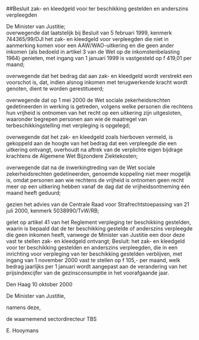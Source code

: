 <meta http-equiv='Content-Type' content='text/html; charset=utf-8' />

##Besluit zak- en kleedgeld voor ter beschikking gestelden en anderszins verpleegden 

De Minister van Justitie;  
overwegende dat laatstelijk bij Besluit van 5 februari 1999, kenmerk 744365/99/DJI het zak- en kleedgeld voor verpleegden die niet in aanmerking komen voor een AAW/WAO-uitkering en die geen ander inkomen (als bedoeld in artikel 3 van de Wet op de inkomstenbelasting 1964) genieten, met ingang van 1 januari 1999 is vastgesteld op f 419,01 per maand;

overwegende dat het bedrag dat aan zak- en kleedgeld wordt verstrekt een voorschot is, dat, indien alsnog inkomen met terugwerkende kracht wordt genoten, dient te worden gerestitueerd;

overwegende dat op 1 mei 2000 de Wet sociale zekerheidsrechten gedetineerden in werking is getreden, volgens welke personen die rechtens hun vrijheid is ontnomen van het recht op een uitkering zijn uitgesloten, waaronder begrepen personen aan wie de maatregel van terbeschikkingstelling met verpleging is opgelegd;

overwegende dat het zak- en kleedgeld zoals hierboven vermeld, is gekoppeld aan de hoogte van het bedrag dat een verpleegde die een uitkering ontvangt, overhoudt na aftrek van de verplichte eigen bijdrage krachtens de Algemene Wet Bijzondere Ziektekosten;

overwegende dat na de inwerkingtreding van de Wet sociale zekerheidsrechten gedetineerden, genoemde koppeling niet meer mogelijk is, omdat personen aan wie rechtens de vrijheid is ontnomen geen recht meer op een uitkering hebben vanaf de dag dat de vrijheidsontneming één maand heeft geduurd;

gezien het advies van de Centrale Raad voor Strafrechtstoepassing van 21 juli 2000, kenmerk 5038990/TvW/RB;

gelet op artikel 41 van het Reglement verpleging ter beschikking gestelden, waarin is bepaald dat de ter beschikking gestelde of anderszins verpleegde die geen inkomen heeft, vanwege de Minister van Justitie een door deze vast te stellen zak- en kleedgeld ontvangt;
Besluit:     het zak- en kleedgeld voor ter beschikking gestelden en anderszins verpleegden, die in een inrichting voor verpleging van ter beschikking gestelden verblijven, met ingang van 1 november 2000 vast te stellen op f 105,- per maand, welk bedrag jaarlijks per 1 januari wordt aangepast aan de verandering van het prijsindexcijfer van de gezinsconsumptie in het voorafgaande jaar.     

Den Haag 
10 oktober 2000    

De
Minister van Justitie,  

namens deze, 

de 
waarnemend sectordirecteur TBS 

E. Hooymans      
